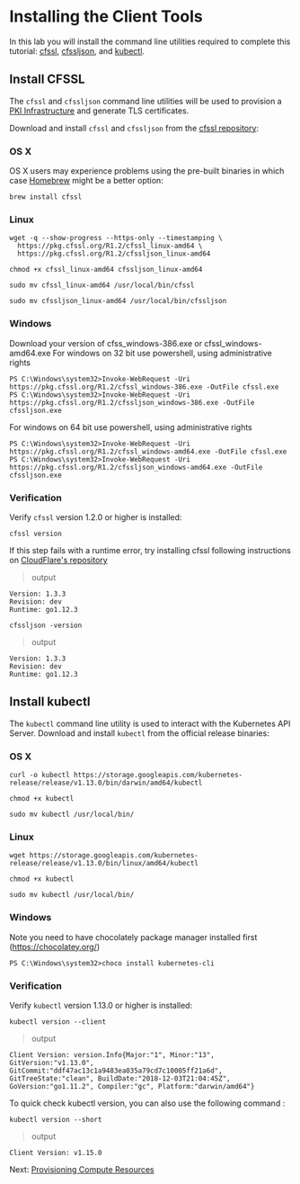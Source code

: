 # Installing the Client Tools

In this lab you will install the command line utilities required to complete this tutorial: [cfssl](https://github.com/cloudflare/cfssl), [cfssljson](https://github.com/cloudflare/cfssl), and [kubectl](https://kubernetes.io/docs/tasks/tools/install-kubectl).

## Install CFSSL

The `cfssl` and `cfssljson` command line utilities will be used to provision a [PKI Infrastructure](https://en.wikipedia.org/wiki/Public_key_infrastructure) and generate TLS certificates.

Download and install `cfssl` and `cfssljson` from the [cfssl repository](https://github.com/cloudflare/cfssl/releases):

### OS X

OS X users may experience problems using the pre-built binaries in which case [Homebrew](https://brew.sh) might be a better option:

```
brew install cfssl
```

### Linux

```shell
wget -q --show-progress --https-only --timestamping \
  https://pkg.cfssl.org/R1.2/cfssl_linux-amd64 \
  https://pkg.cfssl.org/R1.2/cfssljson_linux-amd64
```

```shell
chmod +x cfssl_linux-amd64 cfssljson_linux-amd64
```

```shell
sudo mv cfssl_linux-amd64 /usr/local/bin/cfssl
```

```shell
sudo mv cfssljson_linux-amd64 /usr/local/bin/cfssljson
```

### Windows
Download your version of cfss_windows-386.exe or cfssl_windows-amd64.exe
For windows on 32 bit use powershell, using administrative rights
```shell
PS C:\Windows\system32>Invoke-WebRequest -Uri https://pkg.cfssl.org/R1.2/cfssl_windows-386.exe -OutFile cfssl.exe
PS C:\Windows\system32>Invoke-WebRequest -Uri https://pkg.cfssl.org/R1.2/cfssljson_windows-386.exe -OutFile cfssljson.exe
```
For windows on 64 bit use powershell, using administrative rights
```shell
PS C:\Windows\system32>Invoke-WebRequest -Uri https://pkg.cfssl.org/R1.2/cfssl_windows-amd64.exe -OutFile cfssl.exe
PS C:\Windows\system32>Invoke-WebRequest -Uri https://pkg.cfssl.org/R1.2/cfssljson_windows-amd64.exe -OutFile cfssljson.exe
```


### Verification

Verify `cfssl` version 1.2.0 or higher is installed:

```shell
cfssl version
```

If this step fails with a runtime error, try installing cfssl following instructions on [CloudFlare's repository](https://github.com/cloudflare/cfssl#installation)

> output

```shell
Version: 1.3.3
Revision: dev
Runtime: go1.12.3
```

```shell
cfssljson -version
```

> output

```shell
Version: 1.3.3
Revision: dev
Runtime: go1.12.3
```

## Install kubectl

The `kubectl` command line utility is used to interact with the Kubernetes API Server. Download and install `kubectl` from the official release binaries:

### OS X

```shell
curl -o kubectl https://storage.googleapis.com/kubernetes-release/release/v1.13.0/bin/darwin/amd64/kubectl
```

```shell
chmod +x kubectl
```

```shell
sudo mv kubectl /usr/local/bin/
```

### Linux

```shell
wget https://storage.googleapis.com/kubernetes-release/release/v1.13.0/bin/linux/amd64/kubectl
```

```shell
chmod +x kubectl
```

```shell
sudo mv kubectl /usr/local/bin/
```

### Windows
Note you need to have chocolately package manager installed first (https://chocolatey.org/)

```shell
PS C:\Windows\system32>choco install kubernetes-cli
```

### Verification

Verify `kubectl` version 1.13.0 or higher is installed:

```shell
kubectl version --client
```

> output

```shell
Client Version: version.Info{Major:"1", Minor:"13", GitVersion:"v1.13.0", GitCommit:"ddf47ac13c1a9483ea035a79cd7c10005ff21a6d", GitTreeState:"clean", BuildDate:"2018-12-03T21:04:45Z", GoVersion:"go1.11.2", Compiler:"gc", Platform:"darwin/amd64"}
```

To quick check kubectl version, you can also use the following command : 

```shell
kubectl version --short
```

> output

```shell
Client Version: v1.15.0
```

Next: [Provisioning Compute Resources](03-compute-resources.md)
